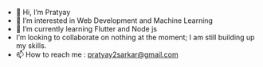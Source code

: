 - 👋 Hi, I’m Pratyay
- 👀 I’m interested in Web Development and Machine Learning
- 🌱 I’m currently learning Flutter and Node js
- I’m looking to collaborate on nothing at the moment; I am still building up my skills.
- 📫 How to reach me : pratyay2sarkar@gmail.com

<!---
pratt-sark/pratt-sark is a ✨ special ✨ repository because its `README.md` (this file) appears on your GitHub profile.
You can click the Preview link to take a look at your changes.
--->
